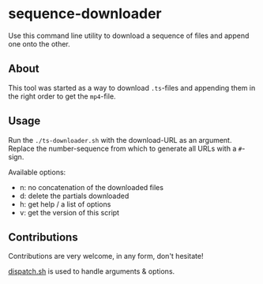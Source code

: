 # sequence-downloader

Use this command line utility to download a sequence of files and append one onto the other.

## About

This tool was started as a way to download `.ts`-files and appending them in the right order to get the `mp4`-file.

## Usage

Run the `./ts-downloader.sh` with the download-URL as an argument.
Replace the number-sequence from which to generate all URLs with a `#`-sign.

Available options:
 - n: no concatenation of the downloaded files
 - d: delete the partials downloaded
 - h: get help / a list of options
 - v: get the version of this script

## Contributions

Contributions are very welcome, in any form, don't hesitate!

[dispatch.sh](https://github.com/Mosai/workshop/blob/master/doc/dispatch.md) is used to handle arguments & options.
